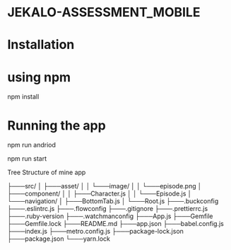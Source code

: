# JEKALO-ASSESSMENT_MOBILE

# Installation

# using npm
npm install 

# Running the app

npm run andriod

npm run start


Tree Structure of mine app

├───src/
│   ├───asset/
│   │   └───image/
│   │       └───episode.png
│   ├───component/
│   │   ├───Character.js
│   │   └───Episode.js
│   └───navigation/
│       ├───BottomTab.js
│       └───Root.js
├───.buckconfig
├───.eslintrc.js
├───.flowconfig
├───.gitignore
├───.prettierrc.js
├───.ruby-version
├───.watchmanconfig
├───App.js
├───Gemfile
├───Gemfile.lock
├───README.md
├───app.json
├───babel.config.js
├───index.js
├───metro.config.js
├───package-lock.json
├───package.json
└───yarn.lock

